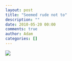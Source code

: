```yaml
---
layout: post
title: "Seemed rude not to"
description: ""
date: 2010-05-20 00:00
comments: true
author: Adam
categories: []
---
```


<img src="/images/seemed-rude-not-to/photo.jpg">
